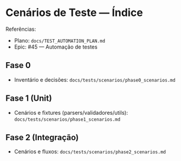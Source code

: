 # Cenários de Teste — Índice

Referências:
- Plano: `docs/TEST_AUTOMATION_PLAN.md`
- Epic: #45 — Automação de testes

## Fase 0
- Inventário e decisões: `docs/tests/scenarios/phase0_scenarios.md`

## Fase 1 (Unit)
- Cenários e fixtures (parsers/validadores/utils): `docs/tests/scenarios/phase1_scenarios.md`

## Fase 2 (Integração)
- Cenários e fluxos: `docs/tests/scenarios/phase2_scenarios.md`
